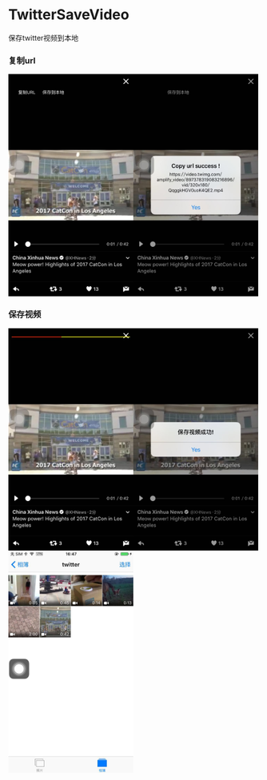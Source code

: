 # TwitterSaveVideo

保存twitter视频到本地

### 复制url
<img src="./images/WechatIMG11.jpeg" width = "250"  alt="" align=left />
<img src="./images/WechatIMG12.jpeg" width = "250"  alt="" align=center />


### 保存视频



<img src="./images/WechatIMG13.jpeg" width = "250"  alt="" align=left />
<img src="./images/WechatIMG14.jpeg" width = "250"  alt="" align=left />
<img src="./images/WechatIMG15.jpeg" width = "250"  alt="" align=left />

